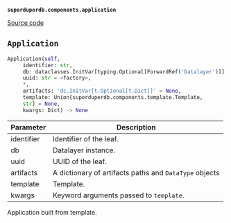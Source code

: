 **`superduperdb.components.application`** 

[Source code](https://github.com/SuperDuperDB/superduperdb/blob/main/superduperdb/components/application.py)

## `Application` 

```python
Application(self,
     identifier: str,
     db: dataclasses.InitVar[typing.Optional[ForwardRef('Datalayer')]] = None,
     uuid: str = <factory>,
     *,
     artifacts: 'dc.InitVar[t.Optional[t.Dict]]' = None,
     template: Union[superduperdb.components.template.Template,
     str] = None,
     kwargs: Dict) -> None
```
| Parameter | Description |
|-----------|-------------|
| identifier | Identifier of the leaf. |
| db | Datalayer instance. |
| uuid | UUID of the leaf. |
| artifacts | A dictionary of artifacts paths and `DataType` objects |
| template | Template. |
| kwargs | Keyword arguments passed to `template`. |

Application built from template.

